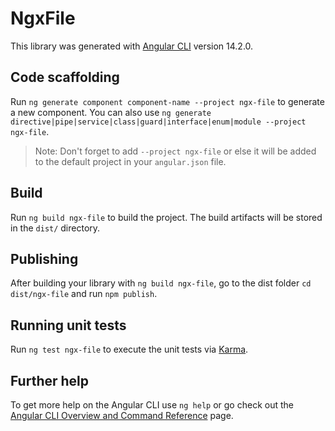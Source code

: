 # NgxFile

This library was generated with [Angular CLI](https://github.com/angular/angular-cli) version 14.2.0.

## Code scaffolding

Run `ng generate component component-name --project ngx-file` to generate a new component. You can also use `ng generate directive|pipe|service|class|guard|interface|enum|module --project ngx-file`.
> Note: Don't forget to add `--project ngx-file` or else it will be added to the default project in your `angular.json` file. 

## Build

Run `ng build ngx-file` to build the project. The build artifacts will be stored in the `dist/` directory.

## Publishing

After building your library with `ng build ngx-file`, go to the dist folder `cd dist/ngx-file` and run `npm publish`.

## Running unit tests

Run `ng test ngx-file` to execute the unit tests via [Karma](https://karma-runner.github.io).

## Further help

To get more help on the Angular CLI use `ng help` or go check out the [Angular CLI Overview and Command Reference](https://angular.io/cli) page.
